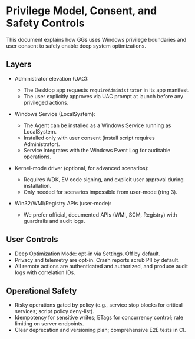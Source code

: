 # Privilege Model, Consent, and Safety Controls

This document explains how GGs uses Windows privilege boundaries and user consent to safely enable deep system optimizations.

## Layers

- Administrator elevation (UAC):
  - The Desktop app requests `requireAdministrator` in its app manifest.
  - The user explicitly approves via UAC prompt at launch before any privileged actions.

- Windows Service (LocalSystem):
  - The Agent can be installed as a Windows Service running as LocalSystem.
  - Installed only with user consent (install script requires Administrator).
  - Service integrates with the Windows Event Log for auditable operations.

- Kernel-mode driver (optional, for advanced scenarios):
  - Requires WDK, EV code signing, and explicit user approval during installation.
  - Only needed for scenarios impossible from user-mode (ring 3).

- Win32/WMI/Registry APIs (user-mode):
  - We prefer official, documented APIs (WMI, SCM, Registry) with guardrails and audit logs.

## User Controls

- Deep Optimization Mode: opt-in via Settings. Off by default.
- Privacy and telemetry are opt-in. Crash reports scrub PII by default.
- All remote actions are authenticated and authorized, and produce audit logs with correlation IDs.

## Operational Safety

- Risky operations gated by policy (e.g., service stop blocks for critical services; script policy deny-list).
- Idempotency for sensitive writes; ETags for concurrency control; rate limiting on server endpoints.
- Clear deprecation and versioning plan; comprehensive E2E tests in CI.


